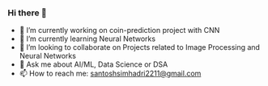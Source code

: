 ### Hi there 👋
- 🔭 I’m currently working on coin-prediction project with CNN
- 🌱 I’m currently learning Neural Networks
- 👯 I’m looking to collaborate on Projects related to Image Processing and Neural Networks
- 💬 Ask me about AI/ML, Data Science or DSA
- 📫 How to reach me: santoshsimhadri2211@gmail.com

<!--
**SimhadriSantosh/SimhadriSantosh** is a ✨ _special_ ✨ repository because its `README.md` (this file) appears on your GitHub profile.

Here are some ideas to get you started:

- 🔭 I’m currently working on ...
- 🌱 I’m currently learning ...
- 👯 I’m looking to collaborate on ...
- 🤔 I’m looking for help with ...
- 💬 Ask me about ...
- 📫 How to reach me: ...
- 😄 Pronouns: ...
- ⚡ Fun fact: ...
-->

